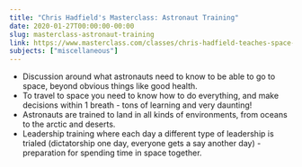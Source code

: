 ```yaml
---
title: "Chris Hadfield's Masterclass: Astronaut Training"
date: 2020-01-27T00:00:00-00:00
slug: masterclass-astronaut-training
link: https://www.masterclass.com/classes/chris-hadfield-teaches-space-exploration
subjects: ["miscellaneous"]
---
```


* Discussion around what astronauts need to know to be able to go to space, beyond obvious things like good health.
* To travel to space you need to know how to do everything, and make decisions within 1 breath - tons of learning and very daunting!
* Astronauts are trained to land in all kinds of environments, from oceans to the arctic and deserts.
* Leadership training where each day a different type of leadership is trialed (dictatorship one day, everyone gets a say another day) - preparation for spending time in space together.